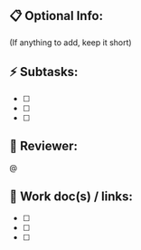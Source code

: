 ##  📋 Optional Info:

(If anything to add, keep it short)

## ⚡   Subtasks:

- [ ] 
- [ ] 
- [ ] 

##  🥷   Reviewer:

@

## 🔗  Work doc(s) / links:

- [ ] 
- [ ] 
- [ ] 
